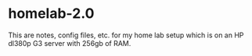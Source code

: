 # homelab-2.0

This are notes, config files, etc. for my home lab setup which is on an HP dl380p G3 server with 256gb of RAM.
